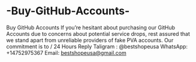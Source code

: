 # -Buy-GitHub-Accounts-
Buy GitHub Accounts  If you’re hesitant about purchasing our GitHub Accounts due to concerns about potential service drops, rest assured that we stand apart from unreliable providers of fake PVA accounts. Our commitment is to  / 24 Hours Reply Taligram : @bestshopeusa WhatsApp: +14752975367 Email: bestshopeusa@gmail.com
